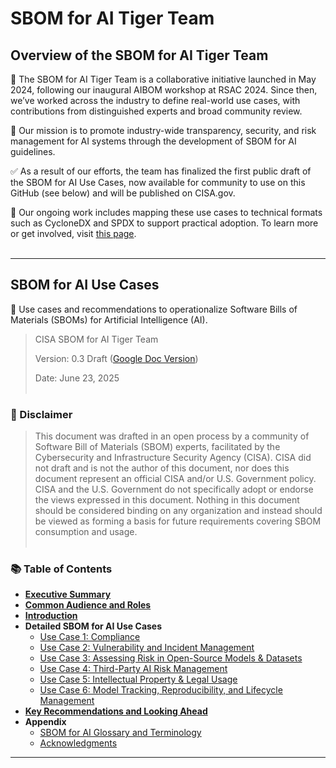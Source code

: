 # SBOM for AI Tiger Team

## Overview of the SBOM for AI Tiger Team

🚀 The SBOM for AI Tiger Team is a collaborative initiative launched in May 2024, following our inaugural AIBOM workshop at RSAC 2024. Since then, we’ve worked across the industry to define real-world use cases, with contributions from distinguished experts and broad community review.

🎯 Our mission is to promote industry-wide transparency, security, and risk management for AI systems through the development of SBOM for AI guidelines.

✅ As a result of our efforts, the team has finalized the first public draft of the SBOM for AI Use Cases, now available for community to use on this GitHub (see below) and will be published on CISA.gov.

🧩 Our ongoing work includes mapping these use cases to technical formats such as CycloneDX and SPDX to support practical adoption. To learn more or get involved, visit [this page](get-involved.md).
<br><br>

---

## SBOM for AI Use Cases
🧾 Use cases and recommendations to operationalize Software Bills of Materials (SBOMs) for Artificial Intelligence (AI).

>CISA SBOM for AI  Tiger Team
>
>Version: 0.3 Draft ([Google Doc Version](https://docs.google.com/document/d/1tQlPxKo9WVyu5XdF-GgxIw9p0iwgdyYD/edit?usp=sharing&ouid=110194678381965933391&rtpof=true&sd=true))
>
>Date: June 23, 2025
<br><br>

### 📝 Disclaimer

>This document was drafted in an open process by a community of Software Bill of Materials (SBOM) experts, facilitated by the Cybersecurity and Infrastructure Security Agency (CISA). CISA did not draft and is not the author of this document, nor does this document represent an official CISA and/or U.S. Government policy. CISA and the U.S. Government do not specifically adopt or endorse the views expressed in this document.
Nothing in this document should be considered binding on any organization and instead should be viewed as forming a basis for future requirements covering SBOM consumption and usage. 
<br><br>

### 📚 Table of Contents

- [**Executive Summary**](SBOM-for-AI-Use-Cases/executive-summary.md)
- [**Common Audience and Roles**](SBOM-for-AI-Use-Cases/common-audience-and-roles.md)
- [**Introduction**](SBOM-for-AI-Use-Cases/introduction.md)
- **Detailed SBOM for AI Use Cases**
  - [Use Case 1: Compliance](SBOM-for-AI-Use-Cases/Detailed-SBOM-for-AI-Use-Cases/use-case-1-compliance.md)
  - [Use Case 2: Vulnerability and Incident Management](SBOM-for-AI-Use-Cases/Detailed-SBOM-for-AI-Use-Cases/use-case-2-vulnerability.md)
  - [Use Case 3: Assessing Risk in Open-Source Models & Datasets](SBOM-for-AI-Use-Cases/Detailed-SBOM-for-AI-Use-Cases/use-case-3-open-source-risk.md)
  - [Use Case 4: Third-Party AI Risk Management](SBOM-for-AI-Use-Cases/Detailed-SBOM-for-AI-Use-Cases/use-case-4-third-party-risk.md)
  - [Use Case 5: Intellectual Property & Legal Usage](SBOM-for-AI-Use-Cases/Detailed-SBOM-for-AI-Use-Cases/use-case-5-ip-legal.md)
  - [Use Case 6: Model Tracking, Reproducibility, and Lifecycle Management](SBOM-for-AI-Use-Cases/Detailed-SBOM-for-AI-Use-Cases/use-case-6-lifecycle.md)
- [**Key Recommendations and Looking Ahead**](SBOM-for-AI-Use-Cases/recommendations.md)
- **Appendix**
  - [SBOM for AI Glossary and Terminology](SBOM-for-AI-Use-Cases/glossary.md)
  - [Acknowledgments](SBOM-for-AI-Use-Cases/acknowledgments.md)



---


